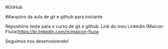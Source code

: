 #GitHub

##arquivo da aula de git e github para iniciante

Repositório teste para o curso de git e github.
Link do meu Linkedin (Maicon Fiuza)<https://br.linkedin.com/in/maicon-fiuza>


Seguimos nos desenvolvendo!